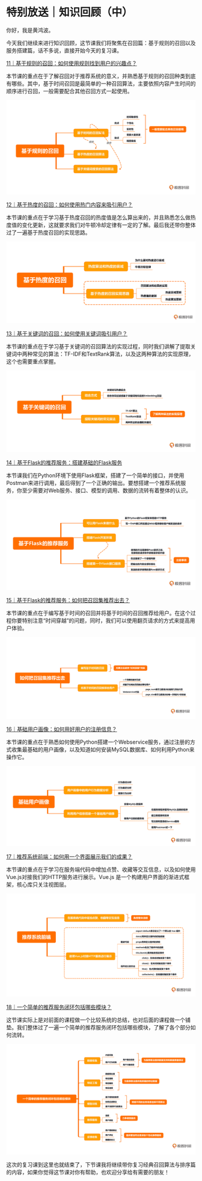 # 特别放送｜知识回顾（中）
你好，我是黄鸿波。

今天我们继续来进行知识回顾，这节课我们将聚焦在召回篇：基于规则的召回以及服务搭建篇，话不多说，直接开始今天的复习课。

[11｜基于规则的召回：如何使用规则找到用户的兴趣点？](https://time.geekbang.org/column/article/656313)

本节课的重点在于了解召回对于推荐系统的意义，并熟悉基于规则的召回种类到底有哪些。其中，基于时间召回是最简单的一种召回算法，主要依照内容产生时间的顺序进行召回，一般需要配合其他召回方式一起使用。

![](images/670423/b7aa7ef99339890809ff7b655d03457b.jpg)

[12｜基于热度的召回：如何使用热门内容来吸引用户？](https://time.geekbang.org/column/article/656948)

本节课的重点在于学习基于热度召回的热度值是怎么算出来的，并且熟悉怎么做热度值的变化更新，这就要求我们对牛顿冷却定律有一定的了解。最后我还带你整体过了一遍基于热度召回的实现思路。

![](images/670423/bf12c9e0d983e37165410ae8c49b8eab.jpg)

[13｜基于关键词的召回：如何使用关键词吸引用户？](https://time.geekbang.org/column/article/657332)

本节课的重点在于学习基于关键词的召回算法的实现过程，同时我们讲解了提取关键词中两种常见的算法：TF-IDF和TextRank算法，以及这两种算法的实现原理，这个也需要重点掌握。

![](images/670423/3554542db67a6cc0f18def6773112bf7.jpg)

[14｜基于Flask的推荐服务：搭建基础的Flask服务](https://time.geekbang.org/column/article/659243)

本节课我们在Python环境下使用Flask框架，搭建了一个简单的接口，并使用Postman来进行调用，最后得到了一个正确的输出。要想搭建一个推荐系统服务，你至少需要对Web服务、接口、模型的调用、数据的流转有着整体的认识。

![](images/670423/e5e0be974e51cb33394a98e95d363cd6.jpg)

[15｜基于Flask的推荐服务：如何把召回集推荐出去？](https://time.geekbang.org/column/article/659903)

本节课的重点在于编写基于时间的召回并将基于时间的召回推荐给用户。在这个过程你要特别注意“时间穿越”的问题，同时，我们可以使用翻页请求的方式来提高用户体验。

![](images/670423/a880a1870350ca3953f69fbb469af50d.jpg)

[16｜基础用户画像：如何用好用户的注册信息？](https://time.geekbang.org/column/article/660625)

本节课的重点在于熟悉如何使用Python搭建一个Webservice服务，通过注册的方式收集最基础的用户画像，以及知道如何安装MySQL数据库、如何利用Python来操作它。

![](images/670423/113603b27138ecd60c2acc5d72cfa847.jpg)

[17｜推荐系统前端：如何用一个界面展示我们的成果？](https://time.geekbang.org/column/article/661455)

本节课的重点在于学习在服务端代码中增加点赞、收藏等交互信息，以及如何使用Vue.js对接我们的HTTP服务进行展示。Vue.js 是一个构建用户界面的渐进式框架，核心库只关注视图层。

![](images/670423/c0e587d8ec21c12faefedef79c59fcca.jpg)

[18｜一个简单的推荐服务闭环包括哪些模块？](https://time.geekbang.org/column/article/662204)

这节课实际上是对前面的课程做一个比较系统的总结，也对后面的课程做一个铺垫。我们整体过了一遍一个简单的推荐服务闭环包括哪些模块，了解了各个部分如何流转。

![](images/670423/0aa6bc0265ccfb33ffa98a7b3fc56725.jpg)

这次的复习课到这里也就结束了，下节课我将继续带你复习经典召回算法与排序篇的内容，如果你觉得这节课对你有帮助，也欢迎分享给有需要的朋友！